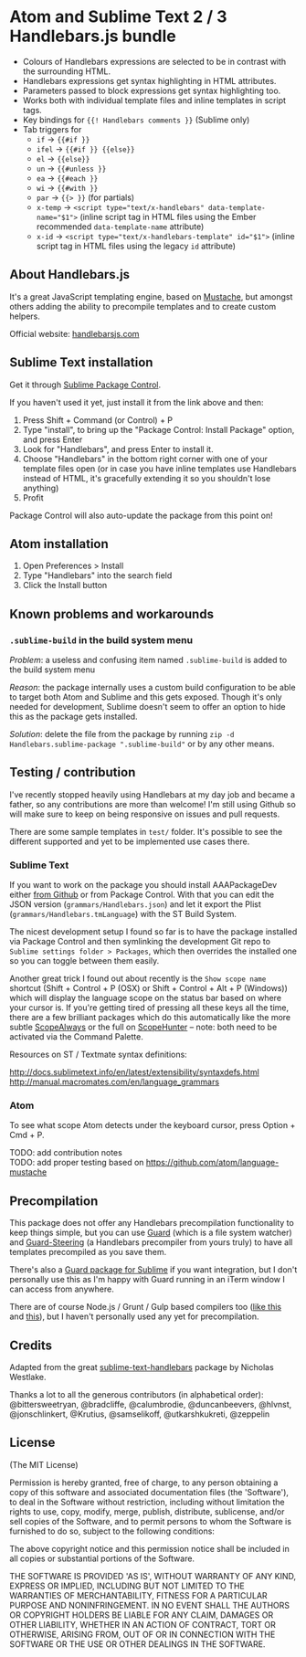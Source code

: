 # Atom and Sublime Text 2 / 3 Handlebars.js bundle

- Colours of Handlebars expressions are selected to be in contrast with the surrounding HTML.
- Handlebars expressions get syntax highlighting in HTML attributes.
- Parameters passed to block expressions get syntax highlighting too.
- Works both with individual template files and inline templates in script tags.
- Key bindings for `{{! Handlebars comments }}` (Sublime only)
- Tab triggers for
  - `if` → `{{#if }}`
  - `ifel` → `{{#if }} {{else}}`
  - `el` → `{{else}}`
  - `un` → `{{#unless }}`
  - `ea` → `{{#each }}`
  - `wi` → `{{#with }}`
  - `par` → `{{> }}` (for partials)
  - `x-temp` → `<script type="text/x-handlebars" data-template-name="$1">` (inline script tag in HTML files using the Ember recommended `data-template-name` attribute)
  - `x-id` → `<script type="text/x-handlebars-template" id="$1">` (inline script tag in HTML files using the legacy `id` attribute)

## About Handlebars.js

It's a great JavaScript templating engine, based on [Mustache](http://mustache.github.com/), but amongst others adding the ability to precompile templates and to create custom helpers.

Official website: [handlebarsjs.com](http://handlebarsjs.com/)

## Sublime Text installation

Get it through [Sublime Package Control](http://wbond.net/sublime_packages/package_control).

If you haven't used it yet, just install it from the link above and then:

1. Press Shift + Command (or Control) + P
2. Type "install", to bring up the "Package Control: Install Package" option, and press Enter
3. Look for "Handlebars", and press Enter to install it.
4. Choose "Handlebars" in the bottom right corner with one of your template files open (or in case you have inline templates use Handlebars instead of HTML, it's gracefully extending it so you shouldn't lose anything)
5. Profit

Package Control will also auto-update the package from this point on!

## Atom installation

1. Open Preferences > Install
2. Type "Handlebars" into the search field
3. Click the Install button

## Known problems and workarounds

### `.sublime-build` in the build system menu

*Problem*: a useless and confusing item named `.sublime-build` is added to the build system menu

*Reason*: the package internally uses a custom build configuration to be able to target both Atom and Sublime and this gets exposed. Though it's only needed for development, Sublime doesn't seem to offer an option to hide this as the package gets installed.

*Solution*: delete the file from the package by running `zip -d Handlebars.sublime-package ".sublime-build"` or by any other means.

## Testing / contribution

I've recently stopped heavily using Handlebars at my day job and became a father, so any contributions are more than welcome! I'm still using Github so will make sure to keep on being responsive on issues and pull requests.

There are some sample templates in `test/` folder. It's possible to see the different supported and yet to be implemented use cases there.

### Sublime Text

If you want to work on the package you should install AAAPackageDev either [from Github](https://github.com/SublimeText/AAAPackageDev) or from Package Control. With that you can edit the JSON version (`grammars/Handlebars.json`) and let it export the Plist (`grammars/Handlebars.tmLanguage`) with the ST Build System.

The nicest development setup I found so far is to have the package installed via Package Control and then symlinking the development Git repo to `Sublime settings folder > Packages`, which then overrides the installed one so you can toggle between them easily.

Another great trick I found out about recently is the `Show scope name` shortcut (Shift + Control + P (OSX) or Shift + Control + Alt + P (Windows)) which will display the language scope on the status bar based on where your cursor is. If you're getting tired of pressing all these keys all the time, there are a few brilliant packages which do this automatically like the more subtle [ScopeAlways](https://sublime.wbond.net/packages/ScopeAlways) or the full on [ScopeHunter](https://sublime.wbond.net/packages/ScopeHunter) – note: both need to be activated via the Command Palette.

Resources on ST / Textmate syntax definitions:

http://docs.sublimetext.info/en/latest/extensibility/syntaxdefs.html
http://manual.macromates.com/en/language_grammars

### Atom

To see what scope Atom detects under the keyboard cursor, press Option + Cmd + P.

TODO: add contribution notes  
TODO: add proper testing based on https://github.com/atom/language-mustache

## Precompilation

This package does not offer any Handlebars precompilation functionality to keep things simple, but you can use [Guard](https://github.com/guard/guard) (which is a file system watcher) and [Guard-Steering](https://github.com/guard/guard-steering) (a Handlebars precompiler from yours truly) to have all templates precompiled as you save them.

There's also a [Guard package for Sublime](https://github.com/cyphactor/sublime_guard) if you want integration, but I don't personally use this as I'm happy with Guard running in an iTerm window I can access from anywhere.

There are of course Node.js / Grunt / Gulp based compilers too ([like this](https://npmjs.org/package/grunt-handlebars-js) and [this](https://www.npmjs.com/package/gulp-compile-handlebars)), but I haven't personally used any yet for precompilation.

## Credits

Adapted from the great [sublime-text-handlebars](https://github.com/nrw/sublime-text-handlebars) package by Nicholas Westlake.

Thanks a lot to all the generous contributors (in alphabetical order): @bittersweetryan, @bradcliffe, @calumbrodie, @duncanbeevers, @hlvnst, @jonschlinkert, @Krutius, @samselikoff, @utkarshkukreti, @zeppelin

## License

(The MIT License)

Permission is hereby granted, free of charge, to any person obtaining
a copy of this software and associated documentation files (the
'Software'), to deal in the Software without restriction, including
without limitation the rights to use, copy, modify, merge, publish,
distribute, sublicense, and/or sell copies of the Software, and to
permit persons to whom the Software is furnished to do so, subject to
the following conditions:

The above copyright notice and this permission notice shall be
included in all copies or substantial portions of the Software.

THE SOFTWARE IS PROVIDED 'AS IS', WITHOUT WARRANTY OF ANY KIND,
EXPRESS OR IMPLIED, INCLUDING BUT NOT LIMITED TO THE WARRANTIES OF
MERCHANTABILITY, FITNESS FOR A PARTICULAR PURPOSE AND NONINFRINGEMENT.
IN NO EVENT SHALL THE AUTHORS OR COPYRIGHT HOLDERS BE LIABLE FOR ANY
CLAIM, DAMAGES OR OTHER LIABILITY, WHETHER IN AN ACTION OF CONTRACT,
TORT OR OTHERWISE, ARISING FROM, OUT OF OR IN CONNECTION WITH THE
SOFTWARE OR THE USE OR OTHER DEALINGS IN THE SOFTWARE.
